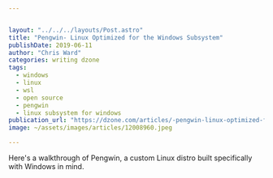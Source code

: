 ```yaml
---


layout: "../../../layouts/Post.astro"
title: "Pengwin- Linux Optimized for the Windows Subsystem"
publishDate: 2019-06-11
author: "Chris Ward"
categories: writing dzone
tags: 
  - windows
  - linux
  - wsl
  - open source
  - pengwin
  - linux subsystem for windows
publication_url: "https://dzone.com/articles/-pengwin-linux-optimized-for-the-windows-subsystem"
image: ~/assets/images/articles/12008960.jpeg

---
```

Here's a walkthrough of Pengwin, a custom Linux distro built specifically with Windows in mind.

